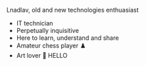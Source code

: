Lnadlav, old and new technologies enthuasiast
- IT technician
- Perpetually inquisitive
- Here to learn, understand and share 
- Amateur chess player ♟️
- Art lover 🤍
HELLO
<!---
Lnadlav/Lnadlav is a ✨ special ✨ repository because its `README.md` (this file) appears on your GitHub profile.
You can click the Preview link to take a look at your changes.
--->
